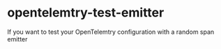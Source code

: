# opentelemtry-test-emitter
If you want to test your OpenTelemtry configuration with a random span emitter
